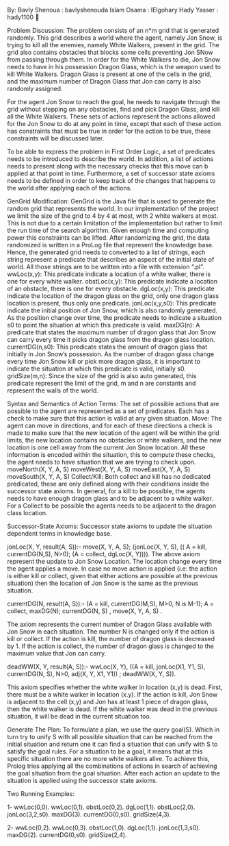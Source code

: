 By: 
Bavly Shenoua : bavlyshenouda
Islam Osama : IElgohary
Hady Yasser : hady1100


Problem Discussion:
The problem consists of an n*m grid that is generated randomly. This grid describes a world where the agent, namely Jon Snow, is trying to kill all the enemies, namely White Walkers, present in the grid. The grid also contains obstacles that blocks some cells preventing Jon SNow from passing through them. In order for the White Walkers to die, Jon Snow needs to have in his possession Dragon Glass, which is the weapon used to kill White Walkers. Dragon Glass is present at one of the cells in the grid, and the maximum number of Dragon Glass that Jon can carry is also randomly assigned.

For the agent Jon Snow to reach the goal, he needs to navigate through the grid without stepping on any obstacles, find and pick Dragon Glass, and kill all the White Walkers. These sets of actions represent the actions allowed for the Jon Snow to do at any point in time, except that each of these action has constraints that must be true in order for the action to be true, these constraints will be discussed later.

To be able to express the problem in First Order Logic, a set of predicates needs to be introduced to describe the world. In addition, a list of actions needs to present along with the necessary checks that this move can b applied at that point in time. Furthermore, a set of successor state axioms needs to be defined in order to keep track of the changes that happens to the world after applying each of the actions.

GenGrid Modification:
GenGrid is the Java file that is used to generate the random grid that represents the world. In our implementation of the project we limit the size of the grid to 4 by 4 at most, with 2 white walkers at most. This is not due to a certain limitation of the implementation but rather to limit the run time of the search algorithm. Given enough time and computing power this constraints can be lifted. After randomizing the grid, the data randomized is written in a ProLog file that represent the knowledge base. Hence, the generated grid needs to converted to a list of strings, each string represent a predicate that describes an aspect of the initial state of world. All those strings are to be written into a file with extension “.pl”.
wwLoc(x,y): This predicate indicate a location of a white walker, there is one for every white walker.
obstLoc(x,y): This predicate indicate a location of an obstacle, there is one for every obstacle. 
dgLoc(x,y): This predicate indicate the location of the dragon glass on the grid, only one dragon glass location is present, thus only one predicate.
jonLoc(x,y,s0): This predicate indicate the initial position of Jon Snow, which is also randomly generated. As the position change over time, the predicate needs to indicate a situation s0 to point the situation at which this predicate is valid.
maxDG(n): A predicate that states the maximum number of dragon glass that Jon Snow can carry every time it picks dragon glass from the dragon glass location. 
currentDG(n,s0): This predicate states the amount of dragon glass that initially in Jon Snow’s possession. As the number of dragon glass change every time Jon Snow kill or pick more dragon glass, it is important to indicate the situation at which this predicate is valid, initially s0.
gridSize(m,n): Since the size of the grid is also auto generated, this predicate represent the limit of the grid, m and n are constants and represent the walls of the world.

  
Syntax and Semantics of Action Terms:
The set of possible actions that are possible to the agent are represented as a set of predicates. Each has a check to make sure that this action is valid at any given situation.
Move: The agent can move in  directions, and for each of these directions a check is made to make sure that the new location of the agent will be within the grid limits, the new location contains no obstacles or white walkers, and the new location is one cell away from the current Jon Snow location. All these information is encoded within the situation, this to compute these checks, the agent needs to have situation that we are trying to check upon.
moveNorth(X, Y, A, S)
moveWest(X, Y, A, S)
moveEast(X, Y, A, S)
moveSouth(X, Y, A, S)
Collect/Kill: Both collect and kill has no dedicated predicated, these are only defined along with their conditions inside the successor state axioms. In general, for a kill to be possible, the agents needs to have enough dragon glass and to be adjacent to a white walker. For a Collect to be possible the agents needs to be adjacent to the dragon class location.

Successor-State Axioms:
Successor state axioms to update the situation dependent terms in knowledge base.
  
jonLoc(X, Y, result(A, S)):-
    move(X, Y, A, S);
    (jonLoc(X, Y, S),
        (( A = kill, currentDG(N,S), N>0);
        (A = collect, dgLoc(X, Y)))).
The above axiom represent the update to Jon Snow Location. The location change every time the agent applies a move. In case no move action is applied (i.e: the action is either kill or collect, given that either actions are possible at the previous situation) then the location of Jon Snow is the same as the previous situation.


currentDG(N, result(A, S)):-
    (A = kill, currentDG(M,S), M>0, N is M-1);
     A = collect, maxDG(N);
    currentDG(N, S) ,
      move(X, Y, A, S) .

The axiom represents the current number of Dragon Glass available with Jon Snow in each situation.
The number N is changed only if the action is kill or collect. If the action is kill, the number of dragon glass is decreased by 1. If the action is collect, the number of dragon glass is changed to the maximum value that Jon can carry.

deadWW(X, Y, result(A, S)):-
  wwLoc(X, Y),
  ((A = kill, jonLoc(X1, Y1, S), currentDG(N, S), N>0, adj(X, Y, X1, Y1)) ; deadWW(X, Y, S)).

This axiom specifies whether the white walker in location (x,y) is dead. First, there must be a white walker in location (x.y). If the action is kill, Jon Snow is adjacent to the cell (x,y) and Jon has at least 1 piece of dragon glass, then the white walker is dead. If the white walker was dead in the previous situation, it will be dead in the current situation too.


Generate The Plan:
To formulate a plan, we use the query goal(S). Which in turn try to unify S with all possible situation that can be reached from the initial situation and return one it can find a situation that can unify with S to satisfy the goal rules. For a situation to be a goal, it means that at this specific situation there are no more white walkers alive. To achieve this, Prolog tries applying all the combinations of actions in search of achieving the goal situation from the goal situation. After each action an update to the situation is applied using the successor state axioms.

Two Running Examples:

 1- 
wwLoc(0,0).
wwLoc(0,1).
obstLoc(0,2).
dgLoc(1,1).
obstLoc(2,0).
jonLoc(3,2,s0).
maxDG(3).
currentDG(0,s0).
gridSize(4,3).

2- 
wwLoc(0,2).
wwLoc(0,3).
obstLoc(1,0).
dgLoc(1,1).
jonLoc(1,3,s0).
maxDG(2).
currentDG(0,s0).
gridSize(2,4).




